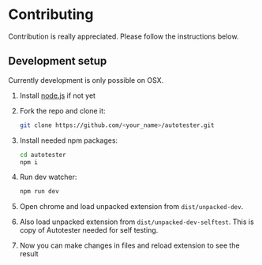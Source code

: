 # Contributing

Contribution is really appreciated.
Please follow the instructions below.

## Development setup

Currently development is only possible on OSX.

1. Install [node.js](https://nodejs.org) if not yet
2. Fork the repo and clone it:

   ```bash
   git clone https://github.com/<your_name>/autotester.git
   ```

3. Install needed npm packages:

   ```bash
   cd autotester
   npm i
   ```

4. Run dev watcher:

   ```bash
   npm run dev
   ```

5. Open chrome and load unpacked extension from `dist/unpacked-dev`.
6. Also load unpacked extension from `dist/unpacked-dev-selftest`. This is copy of Autotester needed for self testing.
7. Now you can make changes in files and reload extension to see the result
